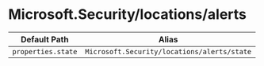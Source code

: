# Microsoft.Security/locations/alerts

| Default Path | Alias |
|---|---|
| `properties.state` | `Microsoft.Security/locations/alerts/state` |

